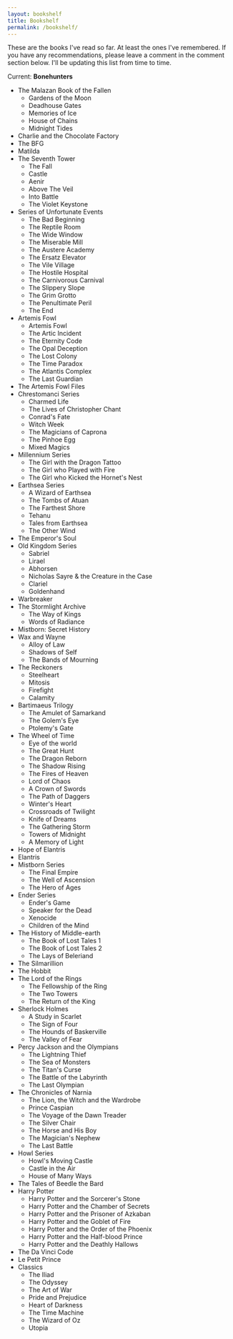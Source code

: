 ```yaml
---
layout: bookshelf
title: Bookshelf
permalink: /bookshelf/
---
```


These are the books I've read so far. At least the ones I've remembered. If you have any recommendations, please leave a comment in the comment section below. I'll be updating this list from time to time.

Current: **Bonehunters**

* The Malazan Book of the Fallen
  * Gardens of the Moon
  * Deadhouse Gates
  * Memories of Ice
  * House of Chains
  * Midnight Tides
* Charlie and the Chocolate Factory
* The BFG
* Matilda
* The Seventh Tower
  * The Fall
  * Castle
  * Aenir
  * Above The Veil
  * Into Battle
  * The Violet Keystone
* Series of Unfortunate Events
  * The Bad Beginning
  * The Reptile Room
  * The Wide Window
  * The Miserable Mill
  * The Austere Academy
  * The Ersatz Elevator
  * The Vile Village
  * The Hostile Hospital
  * The Carnivorous Carnival
  * The Slippery Slope
  * The Grim Grotto
  * The Penultimate Peril
  * The End
* Artemis Fowl
  * Artemis Fowl
  * The Artic Incident
  * The Eternity Code 
  * The Opal Deception 
  * The Lost Colony
  * The Time Paradox
  * The Atlantis Complex
  * The Last Guardian
* The Artemis Fowl Files
* Chrestomanci Series
  * Charmed Life
  * The Lives of Christopher Chant
  * Conrad's Fate
  * Witch Week
  * The Magicians of Caprona
  * The Pinhoe Egg
  * Mixed Magics
* Millennium Series
  * The Girl with the Dragon Tattoo
  * The Girl who Played with Fire
  * The Girl who Kicked the Hornet's Nest
* Earthsea Series
  * A Wizard of Earthsea
  * The Tombs of Atuan
  * The Farthest Shore
  * Tehanu
  * Tales from Earthsea
  * The Other Wind
* The Emperor's Soul
* Old Kingdom Series
  * Sabriel
  * Lirael
  * Abhorsen
  * Nicholas Sayre & the Creature in the Case
  * Clariel
  * Goldenhand
* Warbreaker
* The Stormlight Archive
  * The Way of Kings
  * Words of Radiance
* Mistborn: Secret History
* Wax and Wayne
  * Alloy of Law
  * Shadows of Self
  * The Bands of Mourning
* The Reckoners
  * Steelheart
  * Mitosis 
  * Firefight
  * Calamity
* Bartimaeus Trilogy
  * The Amulet of Samarkand
  * The Golem's Eye
  * Ptolemy's Gate
* The Wheel of Time
  * Eye of the world
  * The Great Hunt
  * The Dragon Reborn
  * The Shadow Rising 
  * The Fires of Heaven
  * Lord of Chaos
  * A Crown of Swords
  * The Path of Daggers
  * Winter's Heart
  * Crossroads of Twilight
  * Knife of Dreams
  * The Gathering Storm 
  * Towers of Midnight 
  * A Memory of Light 
* Hope of Elantris
* Elantris
* Mistborn Series
  * The Final Empire
  * The Well of Ascension
  * The Hero of Ages
* Ender Series
  * Ender's Game
  * Speaker for the Dead
  * Xenocide
  * Children of the Mind
* The History of Middle-earth
  * The Book of Lost Tales 1
  * The Book of Lost Tales 2
  * The Lays of Beleriand
* The Silmarillion
* The Hobbit
* The Lord of the Rings
  * The Fellowship of the Ring
  * The Two Towers
  * The Return of the King
* Sherlock Holmes
  * A Study in Scarlet
  * The Sign of Four
  * The Hounds of Baskerville
  * The Valley of Fear
* Percy Jackson and the Olympians
  * The Lightning Thief
  * The Sea of Monsters
  * The Titan's Curse
  * The Battle of the Labyrinth
  * The Last Olympian
* The Chronicles of Narnia
  * The Lion, the Witch and the Wardrobe
  * Prince Caspian
  * The Voyage of the Dawn Treader
  * The Silver Chair
  * The Horse and His Boy
  * The Magician's Nephew
  * The Last Battle
* Howl Series
  * Howl's Moving Castle
  * Castle in the Air
  * House of Many Ways
* The Tales of Beedle the Bard
* Harry Potter
  * Harry Potter and the Sorcerer's Stone
  * Harry Potter and the Chamber of Secrets
  * Harry Potter and the Prisoner of Azkaban
  * Harry Potter and the Goblet of Fire
  * Harry Potter and the Order of the Phoenix
  * Harry Potter and the Half-blood Prince
  * Harry Potter and the Deathly Hallows
* The Da Vinci Code
* Le Petit Prince
* Classics
  * The Iliad
  * The Odyssey
  * The Art of War
  * Pride and Prejudice
  * Heart of Darkness
  * The Time Machine
  * The Wizard of Oz
  * Utopia
